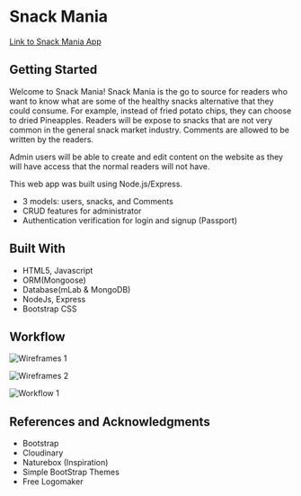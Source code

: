 # Snack Mania
[Link to Snack Mania App](https://fathomless-springs-28288.herokuapp.com/)

## Getting Started

Welcome to Snack Mania! Snack Mania is the go to source for readers who want to know what are some of the healthy snacks alternative that they could consume. For example, instead of fried potato chips, they can choose to dried Pineapples. Readers will be expose to snacks that are not very common in the general snack market industry. Comments are allowed to be written by the readers.

Admin users will be able to create and edit content on the website as they will have access that the normal readers will not have.

This web app was built using Node.js/Express.
* 3 models: users, snacks, and Comments
* CRUD features for administrator
* Authentication verification for login and signup (Passport)

## Built With
* HTML5, Javascript
* ORM(Mongoose)
* Database(mLab & MongoDB)
* NodeJs, Express
* Bootstrap CSS

## Workflow

![Wireframes 1](http://i.imgur.com/yOXPYxJ.jpg)

![Wireframes 2](http://i.imgur.com/4my0JcM.jpg)

![Workflow 1](http://i.imgur.com/MuH1QJ3.png)


## References and Acknowledgments

* Bootstrap
* Cloudinary
* Naturebox (Inspiration)
* Simple BootStrap Themes
* Free Logomaker
